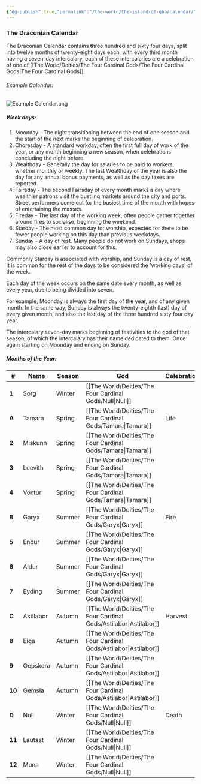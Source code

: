 ```yaml
---
{"dg-publish":true,"permalink":"/the-world/the-island-of-qba/calendar/"}
---
```


### The Draconian Calendar

The Draconian Calendar contains three hundred and sixty four days, split into twelve months of twenty-eight days each, with every third month having a seven-day intercalary, each of these intercalaries are a celebration of one of  [[The World/Deities/The Four Cardinal Gods/The Four Cardinal Gods\|The Four Cardinal Gods]].

###### Example Calendar:
![Example Calendar.png](/img/user/zAttachments/Example%20Calendar.png)


##### Week days: 
1. Moonday - The night transitioning between the end of one season and the start of the next marks the beginning of celebration.
2. Choresday - A standard workday, often the first full day of work of the year, or any month beginning a new season, when celebrations concluding the night before.
3. Wealthday - Generally the day for salaries to be paid to workers, whether monthly or weekly. The last Wealthday of the year is also the day for any annual bonus payments, as well as the day taxes are reported.
4. Fairsday - The second Fairsday of every month marks a day where wealthier patrons visit the bustling markets around the city and ports. Street performers come out for the busiest time of the month with hopes of entertaining the masses.
5. Fireday - The last day of the working week, often people gather together around fires to socialise, beginning the weekend.
6. Starday - The most common day for worship, expected for there to be fewer people working on this day than previous weekdays.
7. Sunday - A day of rest. Many people do not work on Sundays, shops may also close earlier to account for this.

Commonly Starday is associated with worship, and Sunday is a day of rest. It is common for the rest of the days to be considered the 'working days' of the week.

Each day of the week occurs on the same date every month, as well as every year, due to being divided into seven.

For example, Moonday is always the first day of the year, and of any given month. In the same way, Sunday is always the twenty-eighth (last) day of every given month, and also the last day of the three hundred sixty four day year.

The intercalary seven-day marks beginning of festivities to the god of that season, of which the intercalary has their name dedicated to them. Once again starting on Moonday and ending on Sunday.

##### Months of the Year:

| #      | Name      | Season | God           | Celebration |
| ------ | --------- | ------ | ------------- | ----------- |
| **1**  | Sorg      | Winter | [[The World/Deities/The Four Cardinal Gods/Null\|Null]]      |             |
| **A**  | Tamara    | Spring | [[The World/Deities/The Four Cardinal Gods/Tamara\|Tamara]]    | Life        |
| **2**  | Miskunn   | Spring | [[The World/Deities/The Four Cardinal Gods/Tamara\|Tamara]]    |             |
| **3**  | Leevith   | Spring | [[The World/Deities/The Four Cardinal Gods/Tamara\|Tamara]]    |             |
| **4**  | Voxtur    | Spring | [[The World/Deities/The Four Cardinal Gods/Tamara\|Tamara]]    |             |
| **B**  | Garyx     | Summer | [[The World/Deities/The Four Cardinal Gods/Garyx\|Garyx]]     | Fire        |
| **5**  | Endur     | Summer | [[The World/Deities/The Four Cardinal Gods/Garyx\|Garyx]]     |             |
| **6**  | Aldur     | Summer | [[The World/Deities/The Four Cardinal Gods/Garyx\|Garyx]]     |             |
| **7**  | Eyding    | Summer | [[The World/Deities/The Four Cardinal Gods/Garyx\|Garyx]]     |             |
| **C**  | Astilabor | Autumn | [[The World/Deities/The Four Cardinal Gods/Astilabor\|Astilabor]] | Harvest     |
| **8**  | Eiga      | Autumn | [[The World/Deities/The Four Cardinal Gods/Astilabor\|Astilabor]] |             |
| **9**  | Oopskera  | Autumn | [[The World/Deities/The Four Cardinal Gods/Astilabor\|Astilabor]] |             |
| **10** | Gemsla    | Autumn | [[The World/Deities/The Four Cardinal Gods/Astilabor\|Astilabor]] |             |
| **D**  | Null      | Winter | [[The World/Deities/The Four Cardinal Gods/Null\|Null]]      | Death       |
| **11** | Lautast   | Winter | [[The World/Deities/The Four Cardinal Gods/Null\|Null]]      |             |
| **12** | Muna      | Winter | [[The World/Deities/The Four Cardinal Gods/Null\|Null]]      |             |


